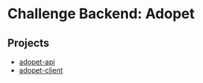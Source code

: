 # Challenge Backend: Adopet

## Projects
- [adopet-api](https://github.com/jeff-pedro/adopet-api)
- [adopet-client](https://github.com/jeff-pedro/adopet-client)
